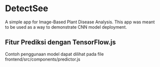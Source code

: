 # DetectSee
A simple app for Image-Based Plant Disease Analysis.
This app was meant to be used as a way to demonstrate CNN model deployment.

## Fitur Prediksi dengan TensorFlow.js
Contoh penggunaan model dapat dilihat pada file frontend/src/components/predictor.js 

